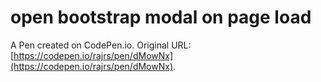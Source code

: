 # open bootstrap modal  on page load 

A Pen created on CodePen.io. Original URL: [https://codepen.io/rajrs/pen/dMowNx](https://codepen.io/rajrs/pen/dMowNx).


